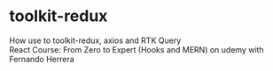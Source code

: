# toolkit-redux

How use to toolkit-redux, axios and RTK Query<br>
React Course: From Zero to Expert (Hooks and MERN) on udemy with Fernando Herrera
